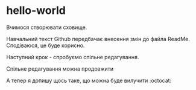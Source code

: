 # hello-world
Вчимося створювати сховище.


Навчальний текст Github передбачає внесення змін до файла ReadMe.
Сподіваюся, це буде корисно.

Наступний крок - спробуємо спільне редагування.

Спільне редагування можна продовжити

А тепер я допишу щось таке, що можна буде вилучити :octocat:
